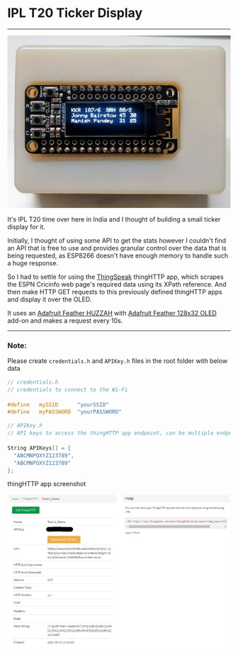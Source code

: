 # **IPL T20 Ticker Display**

---

![Image](/Images/IMG_1.jpg)

It's IPL T20 time over here in India and I thought of building a small ticker display for it.

Initially, I thought of using some API to get the stats however I couldn't find an API that is free to use and provides granular control over the data that is being requested, as ESP8266 doesn't have enough memory to handle such a huge response.

So I had to settle for using the [ThingSpeak](https://thingspeak.com/) thingHTTP app, which scrapes the ESPN Cricinfo web page's required data using its XPath reference.
And then make HTTP GET requests to this previously defined thingHTTP apps and display it over the OLED.

It uses an [Adafruit Feather HUZZAH](https://www.adafruit.com/product/2821) with [Adafruit Feather 128x32 OLED](https://www.adafruit.com/product/2900) add-on and makes a request every 10s.

---

### Note:

Please create `credentials.h` and `APIKey.h` files in the root folder with below data

```C++
// credentials.h
// credentials to connect to the Wi-Fi

#define   mySSID      "yourSSID"
#define   myPASSWORD  "yourPASSWORD"
```

```C++
// APIKey.h
// API keys to access the thingHTTP app endpoint, can be multiple endpoints.

String APIKeys[] = {
  "ABCMNPOXYZ123789",
  "ABCMNPOXYZ123789"
};
```

thingHTTP app screenshot

![thingHTTP](/Images/thingHTTP.jpg)
